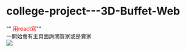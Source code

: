 # college-project---3D-Buffet-Web
"" <font color=#FF0000>用react寫</font>""  
一開始會有主頁面詢問買家或是賣家  
<img src="buffet1.png" />
